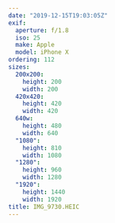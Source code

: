 ```yaml
---
date: "2019-12-15T19:03:05Z"
exif:
  aperture: f/1.8
  iso: 25
  make: Apple
  model: iPhone X
ordering: 112
sizes:
  200x200:
    height: 200
    width: 200
  420x420:
    height: 420
    width: 420
  640w:
    height: 480
    width: 640
  "1080":
    height: 810
    width: 1080
  "1280":
    height: 960
    width: 1280
  "1920":
    height: 1440
    width: 1920
title: IMG_9730.HEIC
---
```

